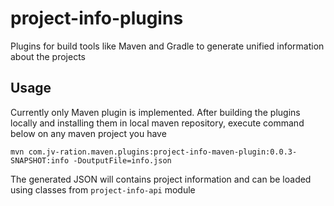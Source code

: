 # project-info-plugins

Plugins for build tools like Maven and Gradle to generate unified information about the projects

## Usage

Currently only Maven plugin is implemented. After building the plugins locally and installing them in 
local maven repository, execute command below on any maven project you have
 
```
mvn com.jv-ration.maven.plugins:project-info-maven-plugin:0.0.3-SNAPSHOT:info -DoutputFile=info.json
```

The generated JSON will contains project information and can be loaded using classes 
from `project-info-api` module